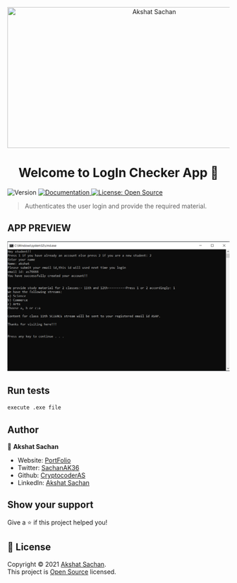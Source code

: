 
 <p align="center">
  <img align= "center" src="https://drive.google.com/uc?export=view&id=1WgZHCHX8LbjJODPuKHmz_QgTqYGi50Yo" style=" align: center ; width: 650px;  height: 320px"  title="Akshat Sachan" />
  
</p>


<h1 align="center">Welcome to LogIn Checker App 👋</h1>
<p>
  <img alt="Version" src="https://img.shields.io/badge/version-0.1.0-blue.svg?cacheSeconds=2592000" />
  <a href="to be added" target="_blank">
    <img alt="Documentation" src="https://img.shields.io/badge/documentation-yes-brightgreen.svg" />
  </a>
  <a href="nonee" target="_blank">
    <img alt="License: Open Source" src="https://img.shields.io/badge/License-Open Source-yellow.svg" />
  </a>
  </p>

  > Authenticates the user login and provide the required material.
  ## APP PREVIEW

<p align="center">
  <img src="s1.PNG" alt="accessibility text">
   
</p>

 
## Run tests

```sh
execute .exe file
```


## Author

👤 **Akshat Sachan**

* Website: [PortFolio](https://sachan.netlify.app/)
* Twitter: [SachanAK36](https://twitter.com/sachanaks36)
* Github: [CryptocoderAS](https://github.com/CryptocoderAS)
* LinkedIn: [Akshat Sachan](https://www.linkedin.com/in/akshat-sachan-58b2921ab/)

## Show your support

Give a ⭐️ if this project helped you!

## 📝 License

Copyright © 2021 [Akshat Sachan](https://github.com/CryptocoderAS).<br />
This project is [Open Source](none) licensed.
